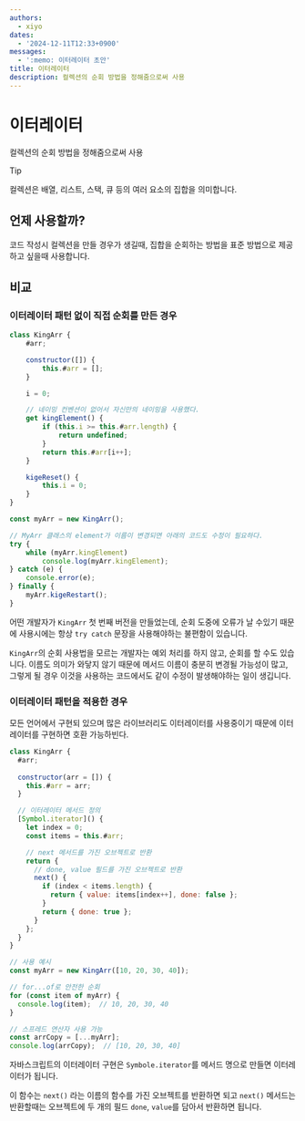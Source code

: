 ```yaml
---
authors:
  - xiyo
dates:
  - '2024-12-11T12:33+0900'
messages:
  - ':memo: 이터레이터 초안'
title: 이터레이터
description: 컬렉션의 순회 방법을 정해줌으로써 사용
---
```

# 이터레이터

컬렉션의 순회 방법을 정해줌으로써 사용

> [!TIP]
> 컬렉션은 배열, 리스트, 스택, 큐 등의 여러 요소의 집합을 의미합니다.

## 언제 사용할까?

코드 작성시 컬렉션을 만들 경우가 생길때, 집합을 순회하는 방법을 표준 방법으로 제공하고 싶을때 사용합니다.

## 비교

### 이터레이터 패턴 없이 직접 순회를 만든 경우

```javascript
class KingArr {
	#arr;

	constructor([]) {
		this.#arr = [];
	}

	i = 0;

	// 네이밍 컨벤션이 없어서 자신만의 네이밍을 사용했다.
	get kingElement() {
		if (this.i >= this.#arr.length) {
			return undefined;
		}
		return this.#arr[i++];
	}

	kigeReset() {
		this.i = 0;
	}
}

const myArr = new KingArr();

// MyArr 클래스의 element가 이름이 변경되면 아래의 코드도 수정이 필요하다.
try {
	while (myArr.kingElement)
        console.log(myArr.kingElement);
} catch (e) {
    console.error(e);
} finally {
    myArr.kigeRestart();
}
```

어떤 개발자가 `KingArr` 첫 번째 버전을 만들었는데, 순회 도중에 오류가 날 수있기 때문에 사용시에는 항상 `try catch` 문장을 사용해야하는 불편함이 있습니다.

`KingArr`의 순회 사용법을 모르는 개발자는 예외 처리를 하지 않고, 순회를 할 수도 있습니다.
이름도 의미가 와닿지 않기 때문에 메서드 이름이 충분히 변경될 가능성이 많고, 그렇게 될 경우 이것을 사용하는 코드에서도 같이 수정이 발생해야하는 일이 생깁니다.

### 이터레이터 패턴을 적용한 경우

모든 언어에서 구현되 있으며 많은 라이브러리도 이터레이터를 사용중이기 때문에 이터레이터를 구현하면 호환 가능하빈다.

```javascript
class KingArr {
  #arr;
  
  constructor(arr = []) {
    this.#arr = arr;
  }

  // 이터레이터 메서드 정의
  [Symbol.iterator]() {
    let index = 0;
    const items = this.#arr;

	// next 메서드를 가진 오브젝트로 반환 
    return {
      // done, value 필드를 가진 오브젝트로 반환
      next() {
        if (index < items.length) {
          return { value: items[index++], done: false };
        }
        return { done: true };
      }
    };
  }
}

// 사용 예시
const myArr = new KingArr([10, 20, 30, 40]);

// for...of로 안전한 순회
for (const item of myArr) {
  console.log(item);  // 10, 20, 30, 40
}

// 스프레드 연산자 사용 가능
const arrCopy = [...myArr];
console.log(arrCopy);  // [10, 20, 30, 40]
```

자바스크립트의 이터레이터 구현은 `Symbole.iterator`를 메서드 명으로 만들면 이터레이터가 됩니다.

이 함수는 `next()` 라는 이름의 함수를 가진 오브젝트를 반환하면 되고
`next()` 메서드는 반환할때는 오브젝트에 두 개의 필드 `done`, `value`를 담아서 반환하면 됩니다.
